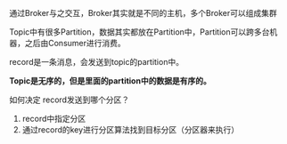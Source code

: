 通过Broker与之交互，Broker其实就是不同的主机，多个Broker可以组成集群



Topic中有很多Partition，数据其实都放在Partition中，Partition可以跨多台机器，之后由Consumer进行消费。



record是一条消息，会发送到topic的partition中。



**Topic是无序的，但是里面的partition中的数据是有序的。**



如何决定 record发送到哪个分区？

1. record中指定分区
2. 通过record的key进行分区算法找到目标分区（分区器来执行）



